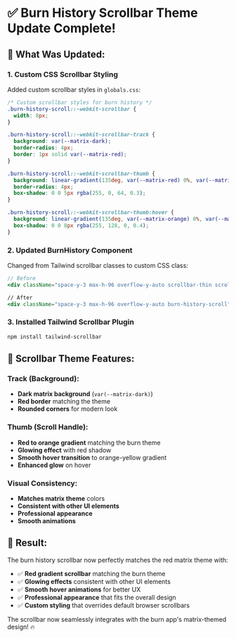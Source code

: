 # ✅ Burn History Scrollbar Theme Update Complete!

## 🎯 **What Was Updated:**

### **1. Custom CSS Scrollbar Styling**
Added custom scrollbar styles in `globals.css`:
```css
/* Custom scrollbar styles for burn history */
.burn-history-scroll::-webkit-scrollbar {
  width: 8px;
}

.burn-history-scroll::-webkit-scrollbar-track {
  background: var(--matrix-dark);
  border-radius: 4px;
  border: 1px solid var(--matrix-red);
}

.burn-history-scroll::-webkit-scrollbar-thumb {
  background: linear-gradient(135deg, var(--matrix-red) 0%, var(--matrix-orange) 100%);
  border-radius: 4px;
  box-shadow: 0 0 5px rgba(255, 0, 64, 0.3);
}

.burn-history-scroll::-webkit-scrollbar-thumb:hover {
  background: linear-gradient(135deg, var(--matrix-orange) 0%, var(--matrix-yellow) 100%);
  box-shadow: 0 0 8px rgba(255, 128, 0, 0.4);
}
```

### **2. Updated BurnHistory Component**
Changed from Tailwind scrollbar classes to custom CSS class:
```jsx
// Before
<div className="space-y-3 max-h-96 overflow-y-auto scrollbar-thin scrollbar-thumb-red-600 scrollbar-track-gray-800 hover:scrollbar-thumb-red-500">

// After  
<div className="space-y-3 max-h-96 overflow-y-auto burn-history-scroll">
```

### **3. Installed Tailwind Scrollbar Plugin**
```bash
npm install tailwind-scrollbar
```

## 🎨 **Scrollbar Theme Features:**

### **Track (Background):**
- **Dark matrix background** (`var(--matrix-dark)`)
- **Red border** matching the theme
- **Rounded corners** for modern look

### **Thumb (Scroll Handle):**
- **Red to orange gradient** matching the burn theme
- **Glowing effect** with red shadow
- **Smooth hover transition** to orange-yellow gradient
- **Enhanced glow** on hover

### **Visual Consistency:**
- **Matches matrix theme** colors
- **Consistent with other UI elements**
- **Professional appearance**
- **Smooth animations**

## 🚀 **Result:**

The burn history scrollbar now perfectly matches the red matrix theme with:
- ✅ **Red gradient scrollbar** matching the burn theme
- ✅ **Glowing effects** consistent with other UI elements  
- ✅ **Smooth hover animations** for better UX
- ✅ **Professional appearance** that fits the overall design
- ✅ **Custom styling** that overrides default browser scrollbars

The scrollbar now seamlessly integrates with the burn app's matrix-themed design! 🔥
